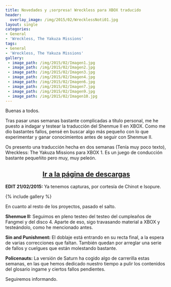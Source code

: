 ```yaml
---
title: Novedades y ¡sorpresa! Wreckless para XBOX traducido
header:
  overlay_image: /img/2015/02/WrecklessNoti01.jpg
layout: single
categories:
- General
- 'Wreckless, The Yakuza Missions'
tags:
- General
- 'Wreckless, The Yakuza Missions'
gallery:
 - image_path: /img/2015/02/Imagen1.jpg
 - image_path: /img/2015/02/Imagen2.jpg
 - image_path: /img/2015/02/Imagen3.jpg
 - image_path: /img/2015/02/Imagen4.jpg
 - image_path: /img/2015/02/Imagen6.jpg
 - image_path: /img/2015/02/Imagen7.jpg
 - image_path: /img/2015/02/Imagen9.jpg
 - image_path: /img/2015/02/Imagen10.jpg
---
```

Buenas a todos.

Tras pasar unas semanas bastante complicadas a título personal, me he puesto a 
indagar y testear la traducción del Shenmue II en XBOX. Como me dio bastantes fallos, 
pensé en buscar algo más pequeño con lo que experimentar y ganar conocimientos antes 
de seguir con Shenmue II.

Os presento una traducción hecha en dos semanas (Tenía muy poco texto), Wreckless: 
The Yakuza Missions para XBOX 1. Es un juego de conducción bastante pequeñito pero muy, 
muy peleón.

<h2 style="text-align: center;"><strong><a href="http://tiovictor.romhackhispano.org/wreckless-the-yakuza-missions-para-xbox/">Ir a la página de descargas</a></strong></h2>

**EDIT 21/02/2015:** Ya tenemos capturas, por cortesía de Chinot e Isopure.

{% include gallery %}

En cuanto al resto de los proyectos, pasado el salto.

<!--more-->

**Shenmue II:** Seguimos en pleno testeo del testeo del cumpleaños de Fangmei y del 
disco 4. Aparte de eso, sigo travasando material a XBOX y testeándolo, como he mencionado 
antes.

**Sin and Punishment:** El doblaje está entrando en su recta final, a la espera de varias 
correcciones que faltan. También quedan por arreglar una serie de fallos y cuelgues que 
están molestando bastante.

**Policenauts:** La versión de Saturn ha cogido algo de carrerilla estas semanas, en las 
que hemos dedicado nuestro tiempo a pulir los contenidos del glosario ingame y ciertos fallos 
pendientes.

Seguiremos informando.
